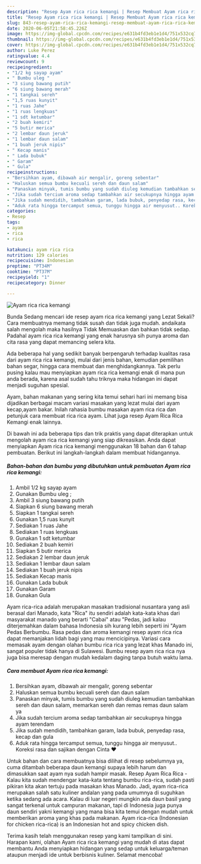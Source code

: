 ```yaml
---
description: "Resep Ayam rica rica kemangi | Resep Membuat Ayam rica rica kemangi Yang Enak Dan Mudah"
title: "Resep Ayam rica rica kemangi | Resep Membuat Ayam rica rica kemangi Yang Enak Dan Mudah"
slug: 843-resep-ayam-rica-rica-kemangi-resep-membuat-ayam-rica-rica-kemangi-yang-enak-dan-mudah
date: 2020-06-05T21:58:45.226Z
image: https://img-global.cpcdn.com/recipes/e631b4fd3eb1e1d4/751x532cq70/ayam-rica-rica-kemangi-foto-resep-utama.jpg
thumbnail: https://img-global.cpcdn.com/recipes/e631b4fd3eb1e1d4/751x532cq70/ayam-rica-rica-kemangi-foto-resep-utama.jpg
cover: https://img-global.cpcdn.com/recipes/e631b4fd3eb1e1d4/751x532cq70/ayam-rica-rica-kemangi-foto-resep-utama.jpg
author: Luke Perez
ratingvalue: 4.4
reviewcount: 9
recipeingredient:
- "1/2 kg sayap ayam"
- " Bumbu uleg "
- "3 siung bawang putih"
- "6 siung bawang merah"
- "1 tangkai sereh"
- "1,5 ruas kunyit"
- "1 ruas Jahe"
- "1 ruas lengkuas"
- "1 sdt ketumbar"
- "2 buah kemiri"
- "5 butir merica"
- "2 lembar daun jeruk"
- "1 lembar daun salam"
- "1 buah jeruk nipis"
- " Kecap manis"
- " Lada bubuk"
- " Garam"
- " Gula"
recipeinstructions:
- "Bersihkan ayam, dibawah air mengalir, goreng sebentar"
- "Haluskan semua bumbu kecuali sereh dan daun salam"
- "Panaskan minyak, tumis bumbu yang sudah diuleg kemudian tambahkan sereh dan daun salam, memarkan sereh dan remas remas daun salam ya"
- "Jika sudah tercium aroma sedap tambahkan air secukupnya hingga ayam terendam"
- "Jika sudah mendidih, tambahkan garam, lada bubuk, penyedap rasa, kecap dan gula"
- "Aduk rata hingga tercamput semua, tunggu hingga air menyusut.. Koreksi rasa dan sajikan dengan Cinta ❤"
categories:
- Resep
tags:
- ayam
- rica
- rica

katakunci: ayam rica rica 
nutrition: 129 calories
recipecuisine: Indonesian
preptime: "PT34M"
cooktime: "PT37M"
recipeyield: "1"
recipecategory: Dinner

---
```



![Ayam rica rica kemangi](https://img-global.cpcdn.com/recipes/e631b4fd3eb1e1d4/751x532cq70/ayam-rica-rica-kemangi-foto-resep-utama.jpg)

Bunda Sedang mencari ide resep ayam rica rica kemangi yang Lezat Sekali? Cara membuatnya memang tidak susah dan tidak juga mudah. andaikata salah mengolah maka hasilnya Tidak Memuaskan dan bahkan tidak sedap. Padahal ayam rica rica kemangi yang enak harusnya sih punya aroma dan cita rasa yang dapat memancing selera kita.

Ada beberapa hal yang sedikit banyak berpengaruh terhadap kualitas rasa dari ayam rica rica kemangi, mulai dari jenis bahan, kemudian pemilihan bahan segar, hingga cara membuat dan menghidangkannya. Tak perlu pusing kalau mau menyiapkan ayam rica rica kemangi enak di mana pun anda berada, karena asal sudah tahu triknya maka hidangan ini dapat menjadi suguhan spesial.

Ayam, bahan makanan yang sering kita temui sehari hari ini memang bisa dijadikan berbagai macam variasi masakan yang lezat mulai dari ayam kecap,ayam bakar. Inilah rahasia bumbu masakan ayam rica rica dan petunjuk cara membuat rica rica ayam. Lihat juga resep Ayam Rica Rica Kemangi enak lainnya.


Di bawah ini ada beberapa tips dan trik praktis yang dapat diterapkan untuk mengolah ayam rica rica kemangi yang siap dikreasikan. Anda dapat menyiapkan Ayam rica rica kemangi menggunakan 18 bahan dan 6 tahap pembuatan. Berikut ini langkah-langkah dalam membuat hidangannya.

<!--inarticleads1-->

##### Bahan-bahan dan bumbu yang dibutuhkan untuk pembuatan Ayam rica rica kemangi:

1. Ambil 1/2 kg sayap ayam
1. Gunakan  Bumbu uleg ;
1. Ambil 3 siung bawang putih
1. Siapkan 6 siung bawang merah
1. Siapkan 1 tangkai sereh
1. Gunakan 1,5 ruas kunyit
1. Sediakan 1 ruas Jahe
1. Sediakan 1 ruas lengkuas
1. Gunakan 1 sdt ketumbar
1. Sediakan 2 buah kemiri
1. Siapkan 5 butir merica
1. Sediakan 2 lembar daun jeruk
1. Sediakan 1 lembar daun salam
1. Sediakan 1 buah jeruk nipis
1. Sediakan  Kecap manis
1. Gunakan  Lada bubuk
1. Gunakan  Garam
1. Gunakan  Gula


Ayam rica-rica adalah merupakan masakan tradisional nusantara yang asli berasal dari Manado, kata &#34;Rica&#34; itu sendiri adalah kata-kata khas dari masyarakat manado yang berarti &#34;Cabai&#34; atau &#34;Pedas, jadi kalau diterjemahkan dalam bahasa Indonesia sih kurang lebih seperti ini &#34;Ayam Pedas Berbumbu. Rasa pedas dan aroma kemangi resep ayam rica rica dapat memanjakan lidah bagi yang mau mencicipinya. Variasi cara memasak ayam dengan olahan bumbu rica rica yang lezat khas Manado ini, sangat populer tidak hanya di Sulawesi. Bumbu resep ayam rica rica nya juga bisa meresap dengan mudah kedalam daging tanpa butuh waktu lama. 

<!--inarticleads2-->

##### Cara membuat Ayam rica rica kemangi:

1. Bersihkan ayam, dibawah air mengalir, goreng sebentar
1. Haluskan semua bumbu kecuali sereh dan daun salam
1. Panaskan minyak, tumis bumbu yang sudah diuleg kemudian tambahkan sereh dan daun salam, memarkan sereh dan remas remas daun salam ya
1. Jika sudah tercium aroma sedap tambahkan air secukupnya hingga ayam terendam
1. Jika sudah mendidih, tambahkan garam, lada bubuk, penyedap rasa, kecap dan gula
1. Aduk rata hingga tercamput semua, tunggu hingga air menyusut.. Koreksi rasa dan sajikan dengan Cinta ❤


Untuk bahan dan cara membuatnya bisa dilihat di resep sebelumnya ya, cuma ditambah beberapa daun kemangi supaya lebih harum dan dimasukkan saat ayam nya sudah hampir masak. Resep Ayam Rica Rica - Kalau kita sudah mendengar kata-kata tentang bumbu rica-rica, sudah pasti pikiran kita akan tertuju pada masakan khas Manado. Jadi, ayam rica-rica merupakan salah satu kuliner andalan yang pada umumnya di suguhkan ketika sedang ada acara. Kalau di luar negeri mungkin ada daun basil yang sangat terkenal untuk campuran makanan, tapi di Indonesia juga punya daun sendiri yakni kemangi yang mana bisa kita temui dengan mudah untuk memberikan aroma yang khas pada makanan. Ayam rica-rica (Indonesian for chicken rica-rica) is an Indonesian hot and spicy chicken dish. 

Terima kasih telah menggunakan resep yang kami tampilkan di sini. Harapan kami, olahan Ayam rica rica kemangi yang mudah di atas dapat membantu Anda menyiapkan hidangan yang sedap untuk keluarga/teman ataupun menjadi ide untuk berbisnis kuliner. Selamat mencoba!
